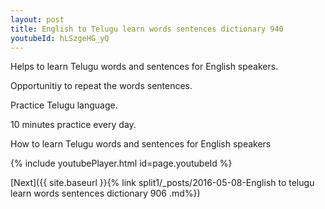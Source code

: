 ```yaml
---
layout: post
title: English to Telugu learn words sentences dictionary 940 
youtubeId: hLSzgeHG_yQ
---
```

 
 
Helps to learn Telugu words and sentences for English speakers.

Opportunitiy to repeat the words sentences. 

Practice Telugu language. 
 
10 minutes practice every day. 
 
How to learn Telugu words and sentences for English speakers 
 
{% include youtubePlayer.html id=page.youtubeId %}
 
 
[Next]({{ site.baseurl }}{% link  split1/_posts/2016-05-08-English to telugu learn words sentences dictionary 906 .md%})
 
